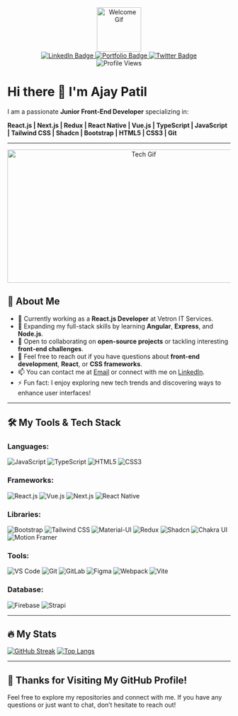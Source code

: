 <div id="header" align="center">
  <img src="https://media.giphy.com/media/M9gbBd9nbDrOTu1Mqx/giphy.gif" width="100" alt="Welcome Gif"/>
  
  <div id="badges">
    <a href="https://www.linkedin.com/in/ajaypatil1993">
      <img src="https://img.shields.io/badge/LinkedIn-blue?style=for-the-badge&logo=linkedin&logoColor=white" alt="LinkedIn Badge"/>
    </a>
    <a href="https://ajaypatil.netlify.app/">
      <img src="https://img.shields.io/badge/Portfolio-green?style=for-the-badge&logo=portfolio&logoColor=white" alt="Portfolio Badge"/>
    </a>
    <a href="https://x.com/ajay_patil1993">
      <img src="https://img.shields.io/badge/Twitter-blue?style=for-the-badge&logo=twitter&logoColor=white" alt="Twitter Badge"/>
    </a>
  </div>
  
  <img src="https://komarev.com/ghpvc/?username=ajaypatil1993&style=flat-square&color=blue" alt="Profile Views"/>
</div>

# Hi there 👋 I'm Ajay Patil

I am a passionate **Junior Front-End Developer** specializing in:

**React.js | Next.js | Redux | React Native | Vue.js | TypeScript | JavaScript | Tailwind CSS | Shadcn | Bootstrap | HTML5 | CSS3 | Git**

---

<div align="center">
  <img src="https://media.giphy.com/media/dWesBcTLavkZuG35MI/giphy.gif" width="600" height="300" alt="Tech Gif"/>
</div>


## 🚀 About Me
- 🔭 Currently working as a **React.js Developer** at Vetron IT Services.
- 🌱 Expanding my full-stack skills by learning **Angular**, **Express**, and **Node.js**.
- 👯 Open to collaborating on **open-source projects** or tackling interesting **front-end challenges**.
- 💬 Feel free to reach out if you have questions about **front-end development**, **React**, or **CSS frameworks**.
- 📫 You can contact me at [Email](mailto:aj41093@gmail.com) or connect with me on [LinkedIn](https://www.linkedin.com/in/ajaypatil1993).
- ⚡ Fun fact: I enjoy exploring new tech trends and discovering ways to enhance user interfaces!

---

## 🛠️ My Tools & Tech Stack

### Languages:
<p>
   <img src="https://img.shields.io/badge/JavaScript-F7DF1E?logo=javascript&logoColor=black&style=for-the-badge" alt="JavaScript"/>
   <img src="https://img.shields.io/badge/TypeScript-3178C6?logo=typescript&logoColor=white&style=for-the-badge" alt="TypeScript"/>
   <img src="https://img.shields.io/badge/HTML5-E34F26?logo=html5&logoColor=white&style=for-the-badge" alt="HTML5"/>
   <img src="https://img.shields.io/badge/CSS3-1572B6?logo=css3&logoColor=white&style=for-the-badge" alt="CSS3"/>
</p>

### Frameworks:
<p>
   <img src="https://img.shields.io/badge/React-61DAFB?logo=react&logoColor=black&style=for-the-badge" alt="React.js"/>
   <img src="https://img.shields.io/badge/Vue.js-4FC08D?logo=vue.js&logoColor=white&style=for-the-badge" alt="Vue.js"/>
   <img src="https://img.shields.io/badge/Next.js-000000?logo=nextdotjs&logoColor=white&style=for-the-badge" alt="Next.js"/>
   <img src="https://img.shields.io/badge/React_Native-20232A?logo=react&logoColor=61DAFB&style=for-the-badge" alt="React Native"/>
</p>

### Libraries:
<p>
   <img src="https://img.shields.io/badge/Bootstrap-7952B3?logo=bootstrap&logoColor=white&style=for-the-badge" alt="Bootstrap"/>
   <img src="https://img.shields.io/badge/Tailwind_CSS-06B6D4?logo=tailwindcss&logoColor=white&style=for-the-badge" alt="Tailwind CSS"/>
   <img src="https://img.shields.io/badge/Material--UI-0081CB?logo=mui&logoColor=white&style=for-the-badge" alt="Material-UI"/>
   <img src="https://img.shields.io/badge/Redux-764ABC?logo=redux&logoColor=white&style=for-the-badge" alt="Redux"/>
   <img src="https://img.shields.io/badge/Shadcn-000000?logo=shadcn&logoColor=white&style=for-the-badge" alt="Shadcn"/>
   <img src="https://img.shields.io/badge/Chakra--UI-319795?logo=chakraui&logoColor=white&style=for-the-badge" alt="Chakra UI"/>
   <img src="https://img.shields.io/badge/Framer_Motion-0055FF?logo=framer&logoColor=white&style=for-the-badge" alt="Motion Framer"/>
</p>

### Tools:
<p>
   <img src="https://img.shields.io/badge/VS_Code-007ACC?logo=visual-studio-code&logoColor=white&style=for-the-badge" alt="VS Code"/>
   <img src="https://img.shields.io/badge/Git-F05032?logo=git&logoColor=white&style=for-the-badge" alt="Git"/>
   <img src="https://img.shields.io/badge/GitLab-FC6D26?logo=gitlab&logoColor=white&style=for-the-badge" alt="GitLab"/>
   <img src="https://img.shields.io/badge/Figma-F24E1E?logo=figma&logoColor=white&style=for-the-badge" alt="Figma"/>
   <img src="https://img.shields.io/badge/Webpack-8DD6F9?logo=webpack&logoColor=black&style=for-the-badge" alt="Webpack"/>
   <img src="https://img.shields.io/badge/Vite-646CFF?logo=vite&logoColor=white&style=for-the-badge" alt="Vite"/>
</p>

### Database:
<p>
   <img src="https://img.shields.io/badge/Firebase-FFCA28?logo=firebase&logoColor=black&style=for-the-badge" alt="Firebase"/>
   <img src="https://img.shields.io/badge/Strapi-2E7EEA?logo=strapi&logoColor=white&style=for-the-badge" alt="Strapi"/>
</p>


---

## :fire: My Stats
[![GitHub Streak](http://github-readme-streak-stats.herokuapp.com?user=ajaypatil1993&theme=dark&background=000000)](https://git.io/streak-stats)
[![Top Langs](https://github-readme-stats.vercel.app/api/top-langs/?username=ajaypatil1993&layout=compact&theme=vision-friendly-dark)](https://github.com/anuraghazra/github-readme-stats)

---

## 🙏 Thanks for Visiting My GitHub Profile!
Feel free to explore my repositories and connect with me. If you have any questions or just want to chat, don’t hesitate to reach out!

